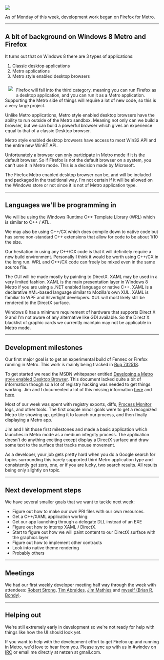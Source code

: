 <img src='/static/img/blogpost_129/Windows8Logo-2.jpg'>

As of Monday of this week, development work began on Firefox for Metro.

---

## A bit of background on Windows 8 Metro and Firefox


It turns out that on Windows 8 there are 3 types of applications:

1. Classic desktop applications
2. Metro applications
3. Metro style enabled desktop browsers

<div style='float:left'>
<img src='/static/img/blogpost_118/firefox-logo.png' style='float:left; padding:10px;'>

Firefox will fall into the third category, meaning you can run Firefox as a desktop application, and you can run it as a Metro application.
Supporting the Metro side of things will require a lot of new code, so this is a very large project.

Unlike Metro applications, Metro style enabled desktop browsers have the ability to run outside of the Metro sandbox.  Meaning not only can we build a browser, but we can build a powerful browser which gives an experience equal to that of a classic Desktop browser.
</div>

Metro style enabled desktop browsers have access to most Win32 API and the entire new WinRT API.

Unfortunately a browser can only participate in Metro mode if it is the default browser.  So if Firefox is not the default browser on a system, you can't use it in Metro mode.  This is a decision made by Microsoft.

The Firefox Metro enabled desktop browser can be, and will be included and packaged in the traditional way.  I'm not certain if it will be allowed on the Windows store or not since it is not of Metro application type.

---

## Languages we'll be programming in

We will be using the Windows Runtime C++ Template Library (WRL) which is similar to C++ / ATL.

We may also be using C++/CX which does compile down to native code but has some non-standard C++ extensions that allow for code to be about 1/10 the size.

Our hesitation in using any C++/CX code is that it will definitely require a new build environment.  Personally I think it would be worth using C++/CX in the long run.
WRL and C++/CX code can freely be mixed even in the same source file.

The GUI will be made mostly by painting to DirectX.   XAML may be used in a very limited fashion. XAML is the main presentation layer in Windows 8 Metro if you are using a .NET enabled language or native C++.  XAML is a declarative XML-based language similar to Mozilla's own XUL.  XAML is familiar to WPF and Silverlight developers.  XUL will most likely still be rendered to the DirectX surface.

Windows 8 has a minimum requirement of hardware that supports Direct X 9 and I'm not aware of any alternative like GDI available. So the Direct X blacklist of graphic cards we currently maintain may not be applicable in Metro mode.


---

## Development milestones

Our first major goal is to get an experimental build of Fennec or Firefox running in Metro.
This work is mainly being tracked in [Bug 732518][732518].

To get started we read the MSDN whitepaper entitled [Developing a Metro style enabled Desktop Browser][1]. This document lacked quite a bit of information though so a lot of registry hacking was needed to get things working. Jim and I documented a lot of this missing information [here][missinginfo] and [here][missinginfo2].

Most of our week was spent with registry exports, diffs, [Process Monitor][procmon] logs, and other tools.  The first couple minor goals were to get a recognized Metro tile showing up, getting it to launch our process, and then finally displaying a Metro app.

Jim and I hit those first milestones and made a basic application which launches in Metro mode as a medium integrity process. The application doesn't do anything exciting except display a DirectX surface and draw some text to the surface that tracks mouse movement.

As a developer, your job gets pretty hard when you do a Google search for topics surrounding this barely supported third Metro application type and consistently get zero, one, or if you are lucky, two search results.   All results being only slightly on topic.

---

## Next development steps

We have several smaller goals that we want to tackle next week:

- Figure out how to make our own PRI files with our own resources.
- Get a C++/XAML application working
- Get our app launching through a delegate DLL instead of an EXE
- Figure out how to interop XAML / DirectX.
- Start to figure out how we will paint content to our DirectX surface with the graphics layer
- Figure out how to implement other contracts
- Look into native theme rendering
- Probably others


---

## Meetings

We had our first weekly developer meeting half way through the week with attendees: [Robert Strong][rstrong], [Tim Abraldes][tabraldes], [Jim Mathies][jimm] and [myself (Brian R. Bondy)][bbondy].

---

## Helping out

We're still extremely early in development so we're not ready for help with things like how the UI should look yet.

If you want to help with the development effort to get Firefox up and running in Metro, we'd love to hear from you. Please sync up with us in #windev on [IRC][irc] or email me directly at netzen at gmail.com.

[732518]: https://bugzilla.mozilla.org/show_bug.cgi?id=732518
[1]: http://go.microsoft.com/fwlink/?LinkID=243079
[jimm]: http://www.mathies.com/weblog/
[bbondy]: https://brianbondy.com/
[rstrong]: http://blog.mozilla.com/rstrong/
[tabraldes]: http://www.linkedin.com/in/timabraldes
[irc]: https://wiki.mozilla.org/IRC
[procmon]: http://technet.microsoft.com/en-us/sysinternals/bb896645
[missinginfo]: https://bugzilla.mozilla.org/show_bug.cgi?id=732518#c12
[missinginfo2]: https://bugzilla.mozilla.org/show_bug.cgi?id=732518#c13
